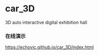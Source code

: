 # car_3D
3D auto interactive digital exhibition hall
### 在线演示
https://echovic.github.io/car_3D/index.html
